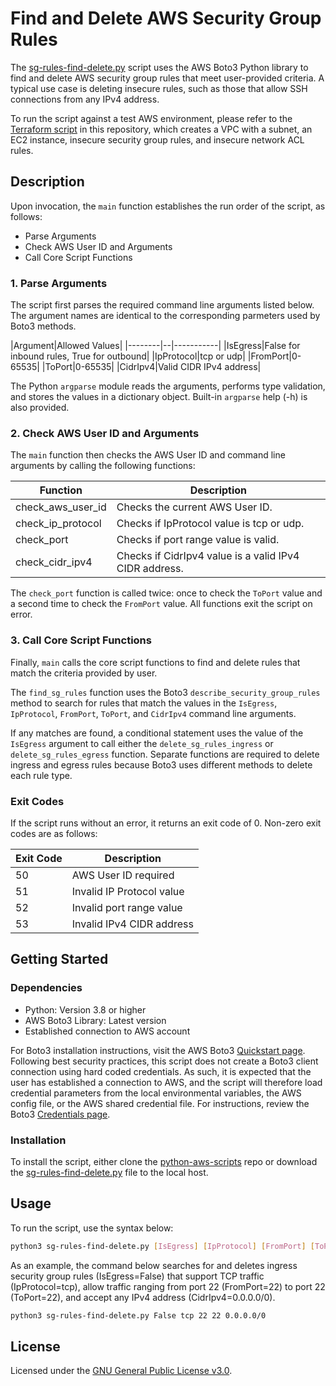 # Find and Delete AWS Security Group Rules
The [sg-rules-find-delete.py](./sg-rules-find-delete.py) script uses the AWS Boto3 Python library to find and delete AWS security group rules that meet user-provided criteria. A typical use case is deleting insecure rules, such as those that allow SSH connections from any IPv4 address.

To run the script against a test AWS environment, please refer to the [Terraform script](../terraform-aws-test-env) in this repository, which creates a VPC with a subnet, an EC2 instance, insecure security group rules, and insecure network ACL rules.

## Description
Upon invocation, the `main` function establishes the run order of the script, as follows:

+ Parse Arguments
+ Check AWS User ID and Arguments
+ Call Core Script Functions

### 1. Parse Arguments
The script first parses the required command line arguments listed below. The argument names are identical to the corresponding parmeters used by Boto3 methods.

|Argument|Allowed Values|
|--------|--|-----------|
|IsEgress|False for inbound rules, True for outbound|
|IpProtocol|tcp or udp|
|FromPort|0-65535|
|ToPort|0-65535|
|CidrIpv4|Valid CIDR IPv4 address|

The Python `argparse` module reads the arguments, performs type validation, and stores the values in a dictionary object. Built-in `argparse` help (-h) is also provided.

### 2. Check AWS User ID and Arguments
The `main` function then checks the AWS User ID and command line arguments by calling the following functions:

|Function|Description|
|--------|-----------|
|check_aws_user_id|Checks the current AWS User ID.|
|check_ip_protocol|Checks if IpProtocol value is tcp or udp.|
|check_port|Checks if port range value is valid.|
|check_cidr_ipv4|Checks if CidrIpv4 value is a valid IPv4 CIDR address.|

The `check_port` function is called twice: once to check the `ToPort` value and a second time to check the `FromPort` value. All functions exit the script on error.

### 3. Call Core Script Functions
Finally, `main` calls the core script functions to find and delete rules that match the criteria provided by user.

The `find_sg_rules` function uses the Boto3 `describe_security_group_rules` method to search for rules that match the values in the `IsEgress`, `IpProtocol`, `FromPort`, `ToPort`, and `CidrIpv4` command line arguments.

If any matches are found, a conditional statement uses the value of the `IsEgress` argument to call either the `delete_sg_rules_ingress` or `delete_sg_rules_egress` function. Separate functions are required to delete ingress and egress rules because Boto3 uses different methods to delete each rule type.

### Exit Codes
If the script runs without an error, it returns an exit code of 0. Non-zero exit codes are as follows:

|Exit Code|Description|
|---------|-----------|
|50|AWS User ID required|
|51|Invalid IP Protocol value|
|52|Invalid port range value|
|53|Invalid IPv4 CIDR address|

## Getting Started

### Dependencies

+ Python: Version 3.8 or higher
+ AWS Boto3 Library: Latest version
+ Established connection to AWS account

For Boto3 installation instructions, visit the AWS Boto3 [Quickstart page](https://boto3.amazonaws.com/v1/documentation/api/latest/guide/quickstart.html). Following best security practices, this script does not create a Boto3 client connection using hard coded credentials. As such, it is expected that the user has established a connection to AWS, and the script will therefore load credential parameters from the local environmental variables, the AWS config file, or the AWS shared credential file. For instructions, review the Boto3 [Credentials page](https://boto3.amazonaws.com/v1/documentation/api/latest/guide/credentials.html).

### Installation
To install the script, either clone the [python-aws-scripts](..) repo or download the [sg-rules-find-delete.py](./sg-rules-find-delete.py) file to the local host. 

## Usage
To run the script, use the syntax below:

```bash
python3 sg-rules-find-delete.py [IsEgress] [IpProtocol] [FromPort] [ToPort] [CidrIpv4]
```

As an example, the command below searches for and deletes ingress security group rules (IsEgress=False) that support TCP traffic (IpProtocol=tcp), allow traffic ranging from port 22 (FromPort=22) to port 22 (ToPort=22), and accept any IPv4 address (CidrIpv4=0.0.0.0/0).

```bash
python3 sg-rules-find-delete.py False tcp 22 22 0.0.0.0/0
```

## License
Licensed under the [GNU General Public License v3.0](../LICENSE).
